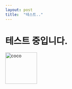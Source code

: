 ```yaml
---
layout: post
title:  "테스트.."
---
```

# 테스트 중입니다.

<img src="https://i.ibb.co/ByRstMD/coco.png" width=100 height=100 alt="coco" border="0">
